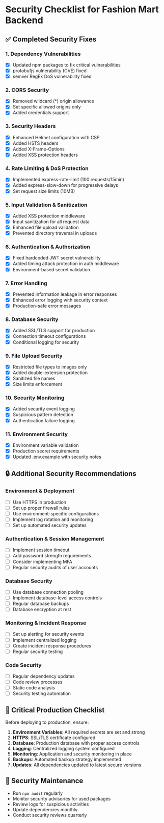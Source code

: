 # Security Checklist for Fashion Mart Backend

## ✅ Completed Security Fixes

### 1. Dependency Vulnerabilities
- [x] Updated npm packages to fix critical vulnerabilities
- [x] protobufjs vulnerability (CVE) fixed
- [x] semver RegEx DoS vulnerability fixed

### 2. CORS Security
- [x] Removed wildcard (*) origin allowance
- [x] Set specific allowed origins only
- [x] Added credentials support

### 3. Security Headers
- [x] Enhanced Helmet configuration with CSP
- [x] Added HSTS headers
- [x] Added X-Frame-Options
- [x] Added XSS protection headers

### 4. Rate Limiting & DoS Protection
- [x] Implemented express-rate-limit (100 requests/15min)
- [x] Added express-slow-down for progressive delays
- [x] Set request size limits (10MB)

### 5. Input Validation & Sanitization
- [x] Added XSS protection middleware
- [x] Input sanitization for all request data
- [x] Enhanced file upload validation
- [x] Prevented directory traversal in uploads

### 6. Authentication & Authorization
- [x] Fixed hardcoded JWT secret vulnerability
- [x] Added timing attack protection in auth middleware
- [x] Environment-based secret validation

### 7. Error Handling
- [x] Prevented information leakage in error responses
- [x] Enhanced error logging with security context
- [x] Production-safe error messages

### 8. Database Security
- [x] Added SSL/TLS support for production
- [x] Connection timeout configurations
- [x] Conditional logging for security

### 9. File Upload Security
- [x] Restricted file types to images only
- [x] Added double-extension protection
- [x] Sanitized file names
- [x] Size limits enforcement

### 10. Security Monitoring
- [x] Added security event logging
- [x] Suspicious pattern detection
- [x] Authentication failure logging

### 11. Environment Security
- [x] Environment variable validation
- [x] Production secret requirements
- [x] Updated .env.example with security notes

## 🔒 Additional Security Recommendations

### Environment & Deployment
- [ ] Use HTTPS in production
- [ ] Set up proper firewall rules
- [ ] Use environment-specific configurations
- [ ] Implement log rotation and monitoring
- [ ] Set up automated security updates

### Authentication & Session Management
- [ ] Implement session timeout
- [ ] Add password strength requirements
- [ ] Consider implementing MFA
- [ ] Regular security audits of user accounts

### Database Security
- [ ] Use database connection pooling
- [ ] Implement database-level access controls
- [ ] Regular database backups
- [ ] Database encryption at rest

### Monitoring & Incident Response
- [ ] Set up alerting for security events
- [ ] Implement centralized logging
- [ ] Create incident response procedures
- [ ] Regular security testing

### Code Security
- [ ] Regular dependency updates
- [ ] Code review processes
- [ ] Static code analysis
- [ ] Security testing automation

## 🚨 Critical Production Checklist

Before deploying to production, ensure:

1. **Environment Variables**: All required secrets are set and strong
2. **HTTPS**: SSL/TLS certificate configured
3. **Database**: Production database with proper access controls
4. **Logging**: Centralized logging system configured
5. **Monitoring**: Application and security monitoring in place
6. **Backups**: Automated backup strategy implemented
7. **Updates**: All dependencies updated to latest secure versions

## 📝 Security Maintenance

- Run `npm audit` regularly
- Monitor security advisories for used packages
- Review logs for suspicious activities
- Update dependencies monthly
- Conduct security reviews quarterly
